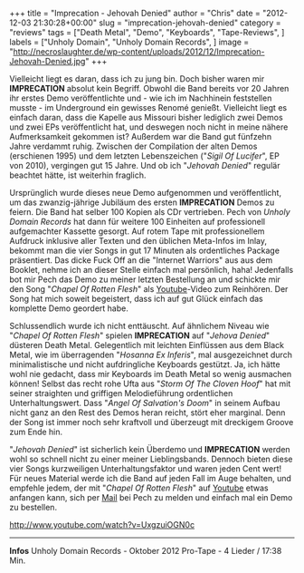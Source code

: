+++
title = "Imprecation - Jehovah Denied"
author = "Chris"
date = "2012-12-03 21:30:28+00:00"
slug = "imprecation-jehovah-denied"
category = "reviews"
tags = ["Death Metal", "Demo", "Keyboards", "Tape-Reviews", ]
labels = ["Unholy Domain", "Unholy Domain Records", ]
image = "http://necroslaughter.de/wp-content/uploads/2012/12/Imprecation-Jehovah-Denied.jpg"
+++

Vielleicht liegt es daran, dass ich zu jung bin. Doch bisher waren mir **IMPRECATION** absolut kein Begriff. Obwohl die Band bereits vor 20 Jahren ihr erstes Demo veröffentlichte und - wie ich im Nachhinein feststellen musste - im Underground ein gewisses Renomé genießt. Vielleicht liegt es einfach daran, dass die Kapelle aus Missouri bisher lediglich zwei Demos und zwei EPs veröffentlicht hat, und deswegen noch nicht in meine nähere Aufmerksamkeit gekommen ist? Außerdem war die Band gut fünfzehn Jahre verdammt ruhig. Zwischen der Compilation der alten Demos (erschienen 1995) und dem letzten Lebenszeichen ("_Sigil Of Lucifer_", EP von 2010), vergingen gut 15 Jahre. Und ob ich "_Jehovah Denied_" regulär beachtet hätte, ist weiterhin fraglich.

Ursprünglich wurde dieses neue Demo aufgenommen und veröffentlicht, um das zwanzig-jährige Jubiläum des ersten **IMPRECATION** Demos zu feiern. Die Band hat selber 100 Kopien als CDr vertrieben. Pech von _Unholy Domain Records_ hat dann für weitere 100 Einheiten auf professionell aufgemachter Kassette gesorgt. Auf rotem Tape mit professionellem Aufdruck inklusive aller Texten und den üblichen Meta-Infos im Inlay, bekommt man die vier Songs in gut 17 Minuten als ordentliches Package präsentiert. Das dicke Fuck Off an die "Internet Warriors" aus aus dem Booklet, nehme ich an dieser Stelle einfach mal persönlich, haha! Jedenfalls bot mir Pech das Demo zu meiner letzten Bestellung an und schickte mir den Song "_Chapel Of Rotten Flesh_" als <a href="http://www.youtube.com/watch?v=UxgzuiOGN0c">Youtube</a>-Video zum Reinhören. Der Song hat mich soweit begeistert, dass ich auf gut Glück einfach das komplette Demo geordert habe.

Schlussendlich wurde ich nicht enttäuscht. Auf ähnlichem Niveau wie "_Chapel Of Rotten Flesh_" spielen **IMPRECATION** auf "_Jehova Denied_" düsteren Death Metal. Gelegentlich mit leichten Einflüssen aus dem Black Metal, wie im überragenden "_Hosanna Ex Inferis_", mal ausgezeichnet durch minimalistische und nicht aufdringliche Keyboards gestützt. Ja, ich hätte wohl nie gedacht, dass mir Keyboards im Death Metal so wenig ausmachen können! Selbst das recht rohe Ufta aus "_Storm Of The Cloven Hoof_" hat mit seiner straighten und griffigen Melodieführung ordentlichen Unterhaltungswert. Dass "_Angel Of Salvation's Doom_" in seinem Aufbau nicht ganz an den Rest des Demos heran reicht, stört eher marginal. Denn der Song ist immer noch sehr kraftvoll und überzeugt mit dreckigem Groove zum Ende hin.

"_Jehovah Denied_" ist sicherlich kein Überdemo und **IMPRECATION** werden wohl so schnell nicht zu einer meiner Lieblingsbands. Dennoch bieten diese vier Songs kurzweiligen Unterhaltungsfaktor und waren jeden Cent wert!  Für neues Material werde ich die Band auf jeden Fall im Auge behalten, und empfehle jedem, der mit "_Chapel Of Rotten Flesh_" auf <a href="http://www.youtube.com/watch?v=UxgzuiOGN0c">Youtube</a> etwas anfangen kann, sich per <a href="mailto:unholydomain@hotmail.it">Mail</a> bei Pech zu melden und einfach mal ein Demo zu bestellen.

http://www.youtube.com/watch?v=UxgzuiOGN0c



---
**Infos**
Unholy Domain Records - Oktober 2012
Pro-Tape - 4 Lieder / 17:38 Min.
